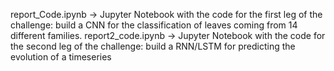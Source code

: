 report_Code.ipynb -> Jupyter Notebook with the code for the first leg of the challenge: build a CNN for the classification of leaves coming from 14 different families.
report2_code.ipynb -> Jupyter Notebook with the code for the second leg of the challenge: build a RNN/LSTM for predicting the evolution of a timeseries
